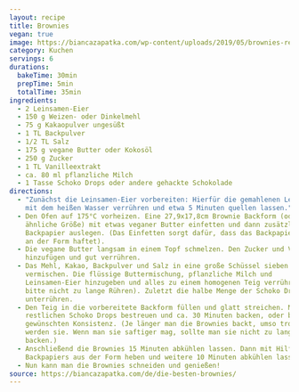 ```yaml
---
layout: recipe
title: Brownies
vegan: true
image: https://biancazapatka.com/wp-content/uploads/2019/05/brownies-recipe-best-fudgy-rich-chocolate-beste-vegane-brownies-rezept-720x1008.jpg
category: Kuchen
servings: 6
durations:
  bakeTime: 30min
  prepTime: 5min
  totalTime: 35min
ingredients:
  - 2 Leinsamen-Eier
  - 150 g Weizen- oder Dinkelmehl
  - 75 g Kakaopulver ungesüßt
  - 1 TL Backpulver
  - 1/2 TL Salz
  - 175 g vegane Butter oder Kokosöl
  - 250 g Zucker
  - 1 TL Vanilleextrakt
  - ca. 80 ml pflanzliche Milch
  - 1 Tasse Schoko Drops oder andere gehackte Schokolade
directions:
  - "Zunächst die Leinsamen-Eier vorbereiten: Hierfür die gemahlenen Leinsamen
    mit dem heißen Wasser verrühren und etwa 5 Minuten quellen lassen."
  - Den Ofen auf 175°C vorheizen. Eine 27,9x17,8cm Brownie Backform (oder
    ähnliche Größe) mit etwas veganer Butter einfetten und dann zusätzlich mit
    Backpapier auslegen. (Das Einfetten sorgt dafür, dass das Backpapier besser
    an der Form haftet).
  - Die vegane Butter langsam in einem Topf schmelzen. Den Zucker und Vanille
    hinzufügen und gut verrühren.
  - Das Mehl, Kakao, Backpulver und Salz in eine große Schüssel sieben und
    vermischen. Die flüssige Buttermischung, pflanzliche Milch und
    Leinsamen-Eier hinzugeben und alles zu einem homogenen Teig verrühren (Aber
    bitte nicht zu lange Rühren). Zuletzt die halbe Menge der Schoko Drops
    unterrühren.
  - Den Teig in die vorbereitete Backform füllen und glatt streichen. Mit den
    restlichen Schoko Drops bestreuen und ca. 30 Minuten backen, oder bis zur
    gewünschten Konsistenz. (Je länger man die Brownies backt, umso trockener
    werden sie. Wenn man sie saftiger mag, sollte man sie nicht zu lange
    backen.)
  - Anschließend die Brownies 15 Minuten abkühlen lassen. Dann mit Hilfe des
    Backpapiers aus der Form heben und weitere 10 Minuten abkühlen lassen.
  - Nun kann man die Brownies schneiden und genießen!
source: https://biancazapatka.com/de/die-besten-brownies/
---
```

